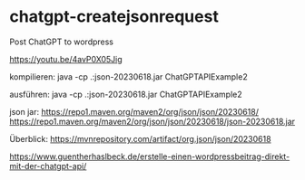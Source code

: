 # chatgpt-createjsonrequest

Post ChatGPT to wordpress


https://youtu.be/4avP0X05Jig

kompilieren: java -cp .:json-20230618.jar ChatGPTAPIExample2

ausführen:  java -cp .:json-20230618.jar ChatGPTAPIExample2


json jar: 
https://repo1.maven.org/maven2/org/json/json/20230618/
https://repo1.maven.org/maven2/org/json/json/20230618/json-20230618.jar

Überblick:
https://mvnrepository.com/artifact/org.json/json/20230618

https://www.guentherhaslbeck.de/erstelle-einen-wordpressbeitrag-direkt-mit-der-chatgpt-api/
